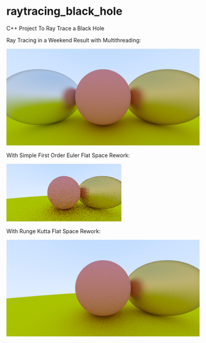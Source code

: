 # raytracing_black_hole
C++ Project To Ray Trace a Black Hole

Ray Tracing in a Weekend Result with Multithreading:

![](metallic_fuzzy.png)

With Simple First Order Euler Flat Space Rework:

![](flat_fix.png)


With Runge Kutta Flat Space Rework:

![](runge_kutta_test.png)
